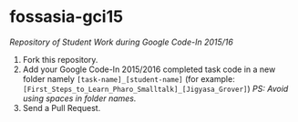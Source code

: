# fossasia-gci15
*Repository of Student Work during Google Code-In 2015/16*

1. Fork this repository.
2. Add your Google Code-In 2015/2016 completed task code in a new folder namely `[task-name]_[student-name]` (for example: `[First_Steps_to_Learn_Pharo_Smalltalk]_[Jigyasa_Grover]`) *PS: Avoid using spaces in folder names.*
3. Send a Pull Request.


